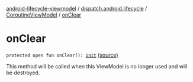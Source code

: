 [android-lifecycle-viewmodel](../../index.md) / [dispatch.android.lifecycle](../index.md) / [CoroutineViewModel](index.md) / [onClear](./on-clear.md)

# onClear

`protected open fun onClear(): `[`Unit`](https://kotlinlang.org/api/latest/jvm/stdlib/kotlin/-unit/index.html) [(source)](https://github.com/RBusarow/Dispatch/tree/master/android-lifecycle-viewmodel/src/main/java/dispatch/android/lifecycle/CoroutineViewModel.kt#L78)

This method will be called when this ViewModel is no longer used and will be destroyed.

